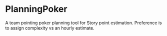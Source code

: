 PlanningPoker
==========

A team pointing poker planning tool for Story point estimation.  Preference is to assign complexity vs an hourly estimate.
